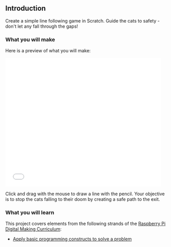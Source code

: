 ## Introduction

Create a simple line following game in Scratch. Guide the cats to safety - don't let any fall through the gaps!

### What you will make

Here is a preview of what you will make:

<div class="scratch-preview">
    <iframe allowtransparency="true" width="485" height="402" src="//scratch.mit.edu/projects/embed/59279346/?autostart=false" frameborder="0" allowfullscreen></iframe>
</div>

Click and drag with the mouse to draw a line with the pencil. Your objective is to stop the cats falling to their doom by creating a safe path to the exit.

### What you will learn

This project covers elements from the following strands of the [Raspberry Pi Digital Making Curriculum](http://rpf.io/curriculum):

+ [Apply basic programming constructs to solve a problem](https://curriculum.raspberrypi.org/programming/builder/)
